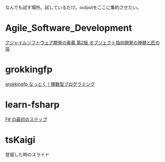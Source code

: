 なんでも試す場所。試しているだけ。outputをここに集約させたい。

# Agile_Software_Development
[アジャイルソフトウェア開発の奥義 第2版 オブジェクト指向開発の神髄と匠の技](https://amzn.to/4aiW9FB)

# grokkingfp
[grokkingfp なっとく！関数型プログラミング](https://amzn.to/4agL1J6)

# learn-fsharp
[F# の最初のステップ](https://learn.microsoft.com/ja-jp/training/paths/fsharp-first-steps/)

# tsKaigi
登壇した時のスライド